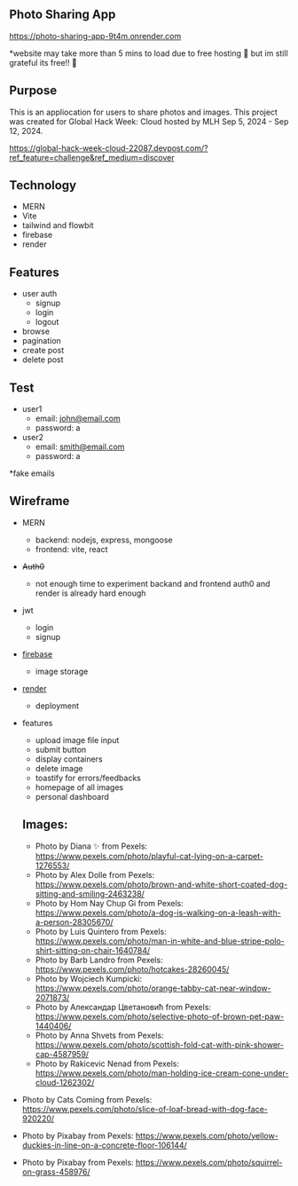 ## Photo Sharing App

https://photo-sharing-app-9t4m.onrender.com

\*website may take more than 5 mins to load due to free hosting 🥲 but im still grateful its free!! 🌟

## Purpose

This is an appliocation for users to share photos and images. This project was created for Global Hack Week: Cloud hosted by MLH Sep 5, 2024 - Sep 12, 2024.

https://global-hack-week-cloud-22087.devpost.com/?ref_feature=challenge&ref_medium=discover

## Technology

- MERN
- Vite
- tailwind and flowbit
- firebase
- render

## Features

- user auth
  - signup
  - login
  - logout
- browse
- pagination
- create post
- delete post

## Test

- user1
  - email: john@email.com
  - password: a
- user2
  - email: smith@email.com
  - password: a

\*fake emails

## Wireframe

- MERN
  - backend: nodejs, express, mongoose
  - frontend: vite, react
- ~~Auth0~~
  - not enough time to experiment backand and frontend auth0 and render is already hard enough
- jwt
  - login
  - signup
- [firebase](https://firebase.google.com)
  - image storage
- [render](https://render.com)

  - deployment

- features

  - upload image file input
  - submit button
  - display containers
  - delete image
  - toastify for errors/feedbacks
  - homepage of all images
  - personal dashboard

  ## Images:

  - Photo by Diana ✨ from Pexels: https://www.pexels.com/photo/playful-cat-lying-on-a-carpet-1276553/
  - Photo by Alex Dolle from Pexels: https://www.pexels.com/photo/brown-and-white-short-coated-dog-sitting-and-smiling-2463238/
  - Photo by Hom Nay Chup Gi from Pexels: https://www.pexels.com/photo/a-dog-is-walking-on-a-leash-with-a-person-28305670/
  - Photo by Luis Quintero from Pexels: https://www.pexels.com/photo/man-in-white-and-blue-stripe-polo-shirt-sitting-on-chair-1640784/
  - Photo by Barb Landro from Pexels: https://www.pexels.com/photo/hotcakes-28260045/
  - Photo by Wojciech Kumpicki: https://www.pexels.com/photo/orange-tabby-cat-near-window-2071873/
  - Photo by Александар Цветановић from Pexels: https://www.pexels.com/photo/selective-photo-of-brown-pet-paw-1440406/
  - Photo by Anna Shvets from Pexels: https://www.pexels.com/photo/scottish-fold-cat-with-pink-shower-cap-4587959/
  - Photo by Rakicevic Nenad from Pexels: https://www.pexels.com/photo/man-holding-ice-cream-cone-under-cloud-1262302/

- Photo by Cats Coming from Pexels: https://www.pexels.com/photo/slice-of-loaf-bread-with-dog-face-920220/
- Photo by Pixabay from Pexels: https://www.pexels.com/photo/yellow-duckies-in-line-on-a-concrete-floor-106144/
- Photo by Pixabay from Pexels: https://www.pexels.com/photo/squirrel-on-grass-458976/
